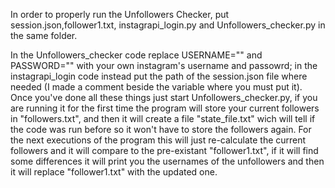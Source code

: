 In order to properly run the Unfollowers Checker, put session.json,follower1.txt, instagrapi_login.py and Unfollowers_checker.py in the same folder. 

In the Unfollowers_checker code replace USERNAME="" and PASSWORD="" with your own instagram's username and passowrd; in the instagrapi_login code instead put the path of the session.json file where needed (I made a comment beside the variable where you must put it).
Once you've done all these things just start Unfollowers_checker.py, if you are running it for the first time the program will store your current followers in "followers.txt", and then it will create a file "state_file.txt" wich will tell if the code was run before so it won't have to store the followers again. 
For the next executions of the program this will just re-calculate the current followers and it will compare to the pre-existant "follower1.txt", if it will find some differences it will print you the usernames of the unfollowers and then it will replace "follower1.txt" with the updated one.
